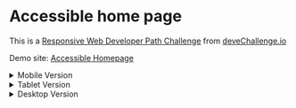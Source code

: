 # Accessible home page

This is a [Responsive Web Developer Path Challenge](https://devchallenges.io/challenge/simple-hompage-alarado) from [deveChallenge.io](https://devchallenges.io)

Demo site: [Accessible Homepage](https://alberto-rj.github.io/accessible-home-page/index.html)

<details>
  <summary>Mobile Version</summary>
  <img alt="Mobile Screenshot" src="screenshot/screenshot-mobile.png">
</details>

<details>
  <summary>Tablet Version</summary> 
  <img src="screenshot/screenshot-tablet.png" alt="Tablet Screenshot">
</details>

<details>
  <summary>Desktop Version</summary> 
  <img alt="Desktop Screenshot" src="screenshot/screenshot-desktop.png">
</details>
